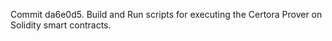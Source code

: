 Commit da6e0d5.                    Build and Run scripts for executing the Certora Prover on Solidity smart contracts.